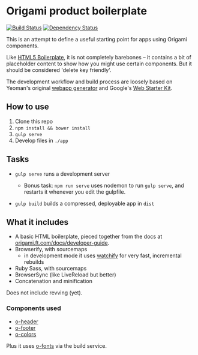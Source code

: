 # Origami product boilerplate

[![Build Status][travis-image]][travis-url] [![Dependency Status][devdeps-image]][devdeps-url]

This is an attempt to define a useful starting point for apps using Origami components.

Like [HTML5 Boilerplate](https://html5boilerplate.com/), it is not completely barebones – it contains a bit of placeholder content to show how you might use certain components. But it should be considered 'delete key friendly'.

The development workflow and build process are loosely based on Yeoman's original [webapp generator](https://github.com/yeoman/generator-webapp) and Google's [Web Starter Kit](https://github.com/google/web-starter-kit).

## How to use

1. Clone this repo
2. `npm install && bower install`
3. `gulp serve`
4. Develop files in `./app`

## Tasks

- `gulp serve` runs a development server
  - Bonus task: `npm run serve` uses nodemon to run `gulp serve`, and restarts it whenever you edit the gulpfile.

- `gulp build` builds a compressed, deployable app in `dist`

## What it includes

- A basic HTML boilerplate, pieced together from the docs at [origami.ft.com/docs/developer-guide](http://origami.ft.com/docs/developer-guide).
- Browserify, with sourcemaps
  - in development mode it uses [watchify](https://github.com/substack/watchify) for very fast, incremental rebuilds
- Ruby Sass, with sourcemaps
- BrowserSync (like LiveReload but better)
- Concatenation and minification

Does not include revving (yet).

### Components used

- [o-header](http://registry.origami.ft.com/components/o-header)
- [o-footer](http://registry.origami.ft.com/components/o-footer)
- [o-colors](http://registry.origami.ft.com/components/o-colors)

Plus it uses [o-fonts](http://registry.origami.ft.com/components/o-fonts) via the build service.

<!-- badge URLs -->
[travis-url]: http://travis-ci.org/callumlocke/origami-product-boilerplate
[travis-image]: https://img.shields.io/travis/callumlocke/origami-product-boilerplate.svg?style=flat-square

[devdeps-url]: https://david-dm.org/callumlocke/origami-product-boilerplate#info=devDependencies
[devdeps-image]: https://img.shields.io/david/dev/callumlocke/origami-product-boilerplate.svg?style=flat-square
